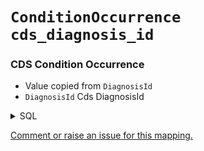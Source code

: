 # `ConditionOccurrence` `cds_diagnosis_id`
### CDS Condition Occurrence
* Value copied from `DiagnosisId`
* `DiagnosisId` Cds DiagnosisId
<details>
<summary>SQL</summary>

```sql
select
	distinct
		d.DiagnosisCode,
		d.DiagnosisId,
		line01.NHSNumber,
		line01.CDSActivityDate
from omop_staging.cds_diagnosis d
	inner join omop_staging.cds_line01 line01
		on d.MessageId = line01.MessageId
where line01.NHSNumber is not null;
	
```
</details>


[Comment or raise an issue for this mapping.](https://github.com/answerdigital/oxford-omop-data-mapper/issues/new?title=OMOP%20ConditionOccurrence%20table%20cds_diagnosis_id%20field%20mapping)
